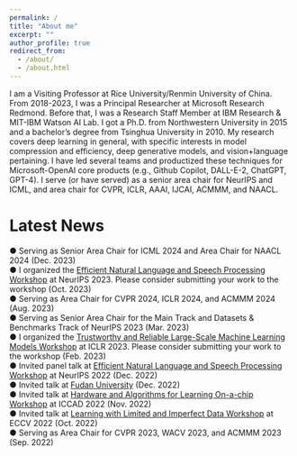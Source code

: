 ```yaml
---
permalink: /
title: "About me"
excerpt: ""
author_profile: true
redirect_from: 
  - /about/
  - /about.html
---
```


I am a Visiting Professor at Rice University/Renmin University of China. From 2018-2023, I was a Principal Researcher at Microsoft Research Redmond. Before that, I was a Research Staff Member at IBM Research & MIT-IBM Watson AI Lab. I got a Ph.D. from Northwestern University in 2015 and a bachelor’s degree from Tsinghua University in 2010. My research covers deep learning in general, with specific interests in model compression and efficiency, deep generative models, and vision+language pertaining. I have led several teams and productized these techniques for Microsoft-OpenAI core products (e.g., Github Copilot, DALL-E-2, ChatGPT, GPT-4). I serve (or have served) as a senior area chair for NeurIPS and ICML, and area chair for CVPR, ICLR, AAAI, IJCAI, ACMMM, and NAACL.

Latest News
======
● Serving as Senior Area Chair for ICML 2024 and Area Chair for NAACL 2024 (Dec. 2023) <br>
● I organized the [Efficient Natural Language and Speech Processing Workshop](https://neurips2023-enlsp.github.io/) at NeurIPS 2023. Please consider submitting your work to the workshop (Oct. 2023) <br>
● Serving as Area Chair for CVPR 2024, ICLR 2024, and ACMMM 2024 (Aug. 2023) <br>
● Serving as Senior Area Chair for the Main Track and Datasets & Benchmarks Track of NeurIPS 2023 (Mar. 2023) <br>
● I organized the [Trustworthy and Reliable Large-Scale Machine Learning Models Workshop](https://rtml-iclr2023.github.io/cfp.html) at ICLR 2023. Please consider submitting your work to the workshop (Feb. 2023) <br>
● Invited panel talk at [Efficient Natural Language and Speech Processing Workshop](https://neurips2022-enlsp.github.io/) at NeurIPS 2022 (Dec. 2022) <br>
● Invited talk at [Fudan University](https://mp.weixin.qq.com/s/OOIV_Byo6_3g8qLVtFEPpA) (Dec. 2022)<br>
● Invited talk at [Hardware and Algorithms for Learning On-a-chip Workshop](https://sites.google.com/rice.edu/iccad-halo-2022/schedule?authuser=0) at ICCAD 2022 (Nov. 2022) <br>
● Invited talk at [Learning with Limited and Imperfect Data Workshop](https://eccv2022.ecva.net/program/workshop-schedule/) at ECCV 2022 (Oct. 2022) <br>
● Serving as Area Chair for CVPR 2023, WACV 2023, and ACMMM 2023 (Sep. 2022) <br>
